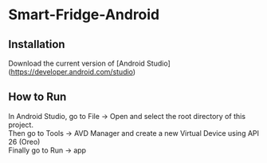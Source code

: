 # Smart-Fridge-Android
## Installation
Download the current version of [Android Studio] (https://developer.android.com/studio)
## How to Run
In Android Studio, go to File -> Open and select the root directory of this project. <br/>
Then go to Tools -> AVD Manager and create a new Virtual Device using API 26 (Oreo) <br/>
Finally go to Run -> app
